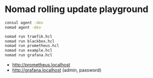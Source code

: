 # Nomad rolling update playground

```bash
consul agent -dev
nomad agent -dev

nomad run traefik.hcl
nomad run blackbox.hcl
nomad run prometheus.hcl
nomad run example.hcl
nomad run grafana.hcl
```

- http://prometheus.localhost
- http://grafana.localhost (admin, password)
